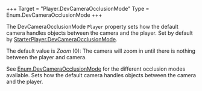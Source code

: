 +++
Target = "Player.DevCameraOcclusionMode"
Type = Enum.DevCameraOcclusionMode
+++

The DevCameraOcclusionMode `Player` property sets how the default camera handles objects between the camera and the player. Set by default by [StarterPlayer.DevCameraOcclusionMode](https://developer.roblox.com/api-reference/property/StarterPlayer/DevCameraOcclusionMode).The default value is *Zoom* (0): The camera will zoom in until there is nothing between the player and camera.See [Enum.DevCameraOcclusionMode](https://developer.roblox.com/search#stq=DevCameraOcclusionMode) for the different occlusion modes available. Sets how the default camera handles objects between the camera and the player.